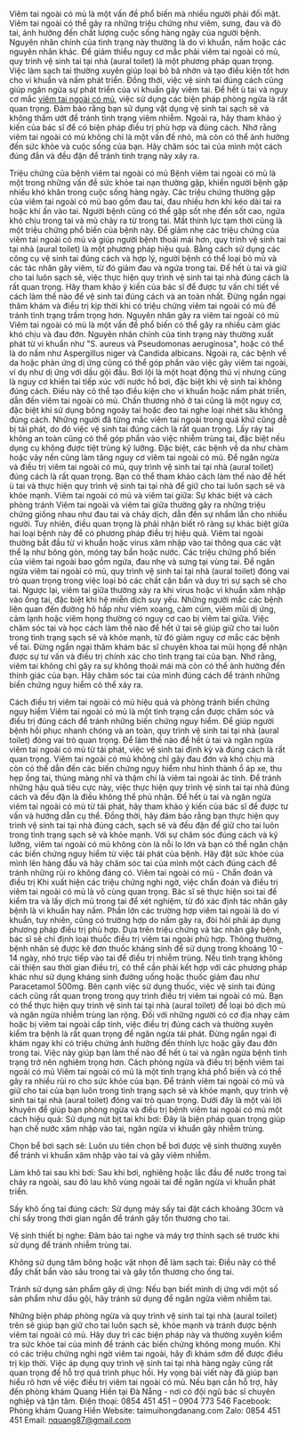 Viêm tai ngoài có mủ là một vấn đề phổ biến mà nhiều người phải đối mặt. Viêm tai ngoài có thể gây ra những triệu chứng như viêm, sưng, đau và đỏ tai, ảnh hưởng đến chất lượng cuộc sống hàng ngày của người bệnh. Nguyên nhân chính của tình trạng này thường là do vi khuẩn, nấm hoặc các nguyên nhân khác.
Để giảm thiểu nguy cơ mắc phải viêm tai ngoài có mủ, quy trình vệ sinh tai tại nhà (aural toilet) là một phương pháp quan trọng. Việc làm sạch tai thường xuyên giúp loại bỏ bã nhờn và tạo điều kiện tốt hơn cho vi khuẩn và nấm phát triển. Đồng thời, việc vệ sinh tai đúng cách cũng giúp ngăn ngừa sự phát triển của vi khuẩn gây viêm tai.
Để hết ù tai và nguy cơ mắc [viêm tai ngoài có mủ](https://taimuihongdanang.com/viem-tai-ngoai-co-mu-nguyen-nhan-trieu-chung-va-cach-dieu-tri-hieu-qua/), việc sử dụng các biện pháp phòng ngừa là rất quan trọng. Đảm bảo rằng bạn sử dụng vật dụng vệ sinh tai sạch sẽ và không thấm ướt để tránh tình trạng viêm nhiễm. Ngoài ra, hãy tham khảo ý kiến của bác sĩ để có biện pháp điều trị phù hợp và đúng cách.
Nhớ rằng viêm tai ngoài có mủ không chỉ là một vấn đề nhỏ, mà còn có thể ảnh hưởng đến sức khỏe và cuộc sống của bạn. Hãy chăm sóc tai của mình một cách đúng đắn và đều đặn để tránh tình trạng này xảy ra.

Triệu chứng của bệnh viêm tai ngoài có mủ
Bệnh viêm tai ngoài có mủ là một trong những vấn đề sức khỏe tai nạn thường gặp, khiến người bệnh gặp nhiều khó khăn trong cuộc sống hàng ngày. Các triệu chứng thường gặp của viêm tai ngoài có mủ bao gồm đau tai, đau nhiều hơn khi kéo dài tai ra hoặc khí ấn vào tai. Người bệnh cũng có thể gặp sốt nhẹ đến sốt cao, ngứa khó chịu trong tai và mủ chảy ra từ trong tai. Mất thính lực tạm thời cũng là một triệu chứng phổ biến của bệnh này.
Để giảm nhẹ các triệu chứng của viêm tai ngoài có mủ và giúp người bệnh thoải mái hơn, quy trình vệ sinh tai tại nhà (aural toilet) là một phương pháp hiệu quả. Bằng cách sử dụng các công cụ vệ sinh tai đúng cách và hợp lý, người bệnh có thể loại bỏ mủ và các tác nhân gây viêm, từ đó giảm đau và ngứa trong tai.
Để hết ù tai và giữ cho tai luôn sạch sẽ, việc thực hiện quy trình vệ sinh tai tại nhà đúng cách là rất quan trọng. Hãy tham khảo ý kiến của bác sĩ để được tư vấn chi tiết về cách làm thế nào để vệ sinh tai đúng cách và an toàn nhất. Đừng ngần ngại thăm khám và điều trị kịp thời khi có triệu chứng viêm tai ngoài có mủ để tránh tình trạng trầm trọng hơn.
Nguyên nhân gây ra viêm tai ngoài có mủ 
Viêm tai ngoài có mủ là một vấn đề phổ biến có thể gây ra nhiều cảm giác khó chịu và đau đớn. Nguyên nhân chính của tình trạng này thường xuất phát từ vi khuẩn như "S. aureus và Pseudomonas aeruginosa", hoặc có thể là do nấm như Aspergillus niger và Candida albicans. Ngoài ra, các bệnh về da hoặc phản ứng dị ứng cũng có thể góp phần vào việc gây viêm tai ngoài, ví dụ như dị ứng với dầu gội đầu.
Bơi lội là một hoạt động thú vị nhưng cũng là nguy cơ khiến tai tiếp xúc với nước hồ bơi, đặc biệt khi vệ sinh tai không đúng cách. Điều này có thể tạo điều kiện cho vi khuẩn hoặc nấm phát triển, dẫn đến viêm tai ngoài có mủ. Chấn thương nhỏ ở tai cũng là một nguy cơ, đặc biệt khi sử dụng bông ngoáy tai hoặc đeo tai nghe loại nhét sâu không đúng cách.
Những người đã từng mắc viêm tai ngoài trong quá khứ cũng dễ bị tái phát, do đó việc vệ sinh tai đúng cách là rất quan trọng. Lấy ráy tai không an toàn cũng có thể góp phần vào việc nhiễm trùng tai, đặc biệt nếu dụng cụ không được tiệt trùng kỹ lưỡng. Đặc biệt, các bệnh về da như chàm hoặc vảy nến cũng làm tăng nguy cơ viêm tai ngoài có mủ.
Để ngăn ngừa và điều trị viêm tai ngoài có mủ, quy trình vệ sinh tai tại nhà (aural toilet) đúng cách là rất quan trọng. Bạn có thể tham khảo cách làm thế nào để hết ù tai và thực hiện quy trình vệ sinh tai tại nhà để giữ cho tai luôn sạch sẽ và khỏe mạnh.
Viêm tai ngoài có mủ và viêm tai giữa: Sự khác biệt và cách phòng tránh
Viêm tai ngoài và viêm tai giữa thường gây ra những triệu chứng giống nhau như đau tai và chảy dịch, dẫn đến sự nhầm lẫn cho nhiều người. Tuy nhiên, điều quan trọng là phải nhận biết rõ ràng sự khác biệt giữa hai loại bệnh này để có phương pháp điều trị hiệu quả.
Viêm tai ngoài thường bắt đầu từ vi khuẩn hoặc virus xâm nhập vào tai thông qua các vật thể lạ như bông gòn, móng tay bẩn hoặc nước. Các triệu chứng phổ biến của viêm tai ngoài bao gồm ngứa, đau nhẹ và sưng tại vùng tai. Để ngăn ngừa viêm tai ngoài có mủ, quy trình vệ sinh tai tại nhà (aural toilet) đóng vai trò quan trọng trong việc loại bỏ các chất cặn bẩn và duy trì sự sạch sẽ cho tai.
Ngược lại, viêm tai giữa thường xảy ra khi virus hoặc vi khuẩn xâm nhập vào ống tai, đặc biệt khi hệ miễn dịch suy yếu. Những người mắc các bệnh liên quan đến đường hô hấp như viêm xoang, cảm cúm, viêm mũi dị ứng, cảm lạnh hoặc viêm họng thường có nguy cơ cao bị viêm tai giữa.
Việc chăm sóc tai và học cách làm thế nào để hết ứ tai sẽ giúp giữ cho tai luôn trong tình trạng sạch sẽ và khỏe mạnh, từ đó giảm nguy cơ mắc các bệnh về tai. Đừng ngần ngại thăm khám bác sĩ chuyên khoa tai mũi họng để nhận được sự tư vấn và điều trị chính xác cho tình trạng tai của bạn.
Nhớ rằng, viêm tai không chỉ gây ra sự không thoải mái mà còn có thể ảnh hưởng đến thính giác của bạn. Hãy chăm sóc tai của mình đúng cách để tránh những biến chứng nguy hiểm có thể xảy ra.

Cách điều trị viêm tai ngoài có mủ hiệu quả và phòng tránh biến chứng nguy hiểm
Viêm tai ngoài có mủ là một tình trạng cần được chăm sóc và điều trị đúng cách để tránh những biến chứng nguy hiểm. Để giúp người bệnh hồi phục nhanh chóng và an toàn, quy trình vệ sinh tai tại nhà (aural toilet) đóng vai trò quan trọng. Để làm thế nào để hết ù tai và ngăn ngừa viêm tai ngoài có mủ từ tái phát, việc vệ sinh tai định kỳ và đúng cách là rất quan trọng.
Viêm tai ngoài có mủ không chỉ gây đau đớn và khó chịu mà còn có thể dẫn đến các biến chứng nguy hiểm như hình thành ổ áp xe, thu hẹp ống tai, thủng màng nhĩ và thậm chí là viêm tai ngoài ác tính. Để tránh những hậu quả tiêu cực này, việc thực hiện quy trình vệ sinh tai tại nhà đúng cách và đều đặn là điều không thể phủ nhận.
Để hết ù tai và ngăn ngừa viêm tai ngoài có mủ từ tái phát, hãy tham khảo ý kiến ​​của bác sĩ để được tư vấn và hướng dẫn cụ thể. Đồng thời, hãy đảm bảo rằng bạn thực hiện quy trình vệ sinh tai tại nhà đúng cách, sạch sẽ và đều đặn để giữ cho tai luôn trong tình trạng sạch sẽ và khỏe mạnh.
Với sự chăm sóc đúng cách và kỹ lưỡng, viêm tai ngoài có mủ không còn là nỗi lo lớn và bạn có thể ngăn chặn các biến chứng nguy hiểm từ việc tái phát của bệnh. Hãy đặt sức khỏe của mình lên hàng đầu và hãy chăm sóc tai của mình một cách đúng cách để tránh những rủi ro không đáng có.
Viêm tai ngoài có mủ - Chẩn đoán và điều trị
Khi xuất hiện các triệu chứng nghi ngờ, việc chẩn đoán và điều trị viêm tai ngoài có mủ là vô cùng quan trọng. Bác sĩ sẽ thực hiện soi tai để kiểm tra và lấy dịch mủ trong tai để xét nghiệm, từ đó xác định tác nhân gây bệnh là vi khuẩn hay nấm. Phần lớn các trường hợp viêm tai ngoài là do vi khuẩn, tuy nhiên, cũng có trường hợp do nấm gây ra, đòi hỏi phải áp dụng phương pháp điều trị phù hợp.
Dựa trên triệu chứng và tác nhân gây bệnh, bác sĩ sẽ chỉ định loại thuốc điều trị viêm tai ngoài phù hợp. Thông thường, bệnh nhân sẽ được kê đơn thuốc kháng sinh để sử dụng trong khoảng 10 - 14 ngày, nhỏ trực tiếp vào tai để điều trị nhiễm trùng. Nếu tình trạng không cải thiện sau thời gian điều trị, có thể cần phải kết hợp với các phương pháp khác như sử dụng kháng sinh đường uống hoặc thuốc giảm đau như Paracetamol 500mg.
Bên cạnh việc sử dụng thuốc, việc vệ sinh tai đúng cách cũng rất quan trọng trong quy trình điều trị viêm tai ngoài có mủ. Bạn có thể thực hiện quy trình vệ sinh tai tại nhà (aural toilet) để loại bỏ dịch mủ và ngăn ngừa nhiễm trùng lan rộng.
Đối với những người có cơ địa nhạy cảm hoặc bị viêm tai ngoài cấp tính, việc điều trị đúng cách và thường xuyên kiểm tra bệnh là rất quan trọng để ngăn ngừa tái phát. Đừng ngần ngại đi khám ngay khi có triệu chứng ảnh hưởng đến thính lực hoặc gây đau đớn trong tai. Việc này giúp bạn làm thế nào để hết ù tai và ngăn ngừa bệnh tình trạng trở nên nghiêm trọng hơn.
Cách phòng ngừa và điều trị bệnh viêm tai ngoài có mủ
Viêm tai ngoài có mủ là một tình trạng khá phổ biến và có thể gây ra nhiều rủi ro cho sức khỏe của bạn. Để tránh viêm tai ngoài có mủ và giữ cho tai của bạn luôn trong tình trạng sạch sẽ và khỏe mạnh, quy trình vệ sinh tai tại nhà (aural toilet) đóng vai trò quan trọng. Dưới đây là một vài lời khuyên để giúp bạn phòng ngừa và điều trị bệnh viêm tai ngoài có mủ một cách hiệu quả:
Sử dụng nút bịt tai khi bơi: Đây là biện pháp quan trọng giúp hạn chế nước xâm nhập vào tai, ngăn ngừa vi khuẩn gây nhiễm trùng.


Chọn bể bơi sạch sẽ: Luôn ưu tiên chọn bể bơi được vệ sinh thường xuyên để tránh vi khuẩn xâm nhập vào tai và gây viêm nhiễm.


Làm khô tai sau khi bơi: Sau khi bơi, nghiêng hoặc lắc đầu để nước trong tai chảy ra ngoài, sau đó lau khô vùng ngoài tai để ngăn ngừa vi khuẩn phát triển.


Sấy khô ống tai đúng cách: Sử dụng máy sấy tai đặt cách khoảng 30cm và chỉ sấy trong thời gian ngắn để tránh gây tổn thương cho tai.


Vệ sinh thiết bị nghe: Đảm bảo tai nghe và máy trợ thính sạch sẽ trước khi sử dụng để tránh nhiễm trùng tai.


Không sử dụng tăm bông hoặc vật nhọn để làm sạch tai: Điều này có thể đẩy chất bẩn vào sâu trong tai và gây tổn thương cho ống tai.


Tránh sử dụng sản phẩm gây dị ứng: Nếu bạn biết mình dị ứng với một số sản phẩm như dầu gội, hãy tránh sử dụng để ngăn ngừa viêm nhiễm tai.


Những biện pháp phòng ngừa và quy trình vệ sinh tai tại nhà (aural toilet) trên sẽ giúp bạn giữ cho tai luôn sạch sẽ, khỏe mạnh và tránh được bệnh viêm tai ngoài có mủ. Hãy duy trì các biện pháp này và thường xuyên kiểm tra sức khỏe tai của mình để tránh các biến chứng không mong muốn.
Khi có các triệu chứng nghi ngờ viêm tai ngoài, hãy đi khám sớm để được điều trị kịp thời. Việc áp dụng quy trình vệ sinh tai tại nhà hàng ngày cũng rất quan trọng để hỗ trợ quá trình phục hồi. Hy vọng bài viết này đã giúp bạn hiểu rõ hơn về việc điều trị viêm tai ngoài có mủ. Nếu bạn cần hỗ trợ, hãy đến phòng khám Quang Hiền tại Đà Nẵng - nơi có đội ngũ bác sĩ chuyên nghiệp và tận tâm.
Điện thoại: 0854 451 451 – 0904 773 546
Facebook: Phòng khám Quang Hiền
Website: taimuihongdanang.com
Zalo: 0854 451 451
Email: nquang87@gmail.com



